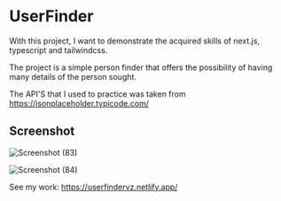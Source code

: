 # UserFinder

With this project, I want to demonstrate the acquired skills of next.js, typescript and tailwindcss.

The project is a simple person finder that offers the possibility of having many details of the person sought.

The API'S that I used to practice was taken from https://jsonplaceholder.typicode.com/

## Screenshot


![Screenshot (83)](https://user-images.githubusercontent.com/85753606/174077922-0d63b389-d4fd-456b-b378-e712e02f489d.png)


![Screenshot (84)](https://user-images.githubusercontent.com/85753606/174077986-53b78633-f99c-4579-abf9-ba11a25df18d.png)



See my work: https://userfindervz.netlify.app/
